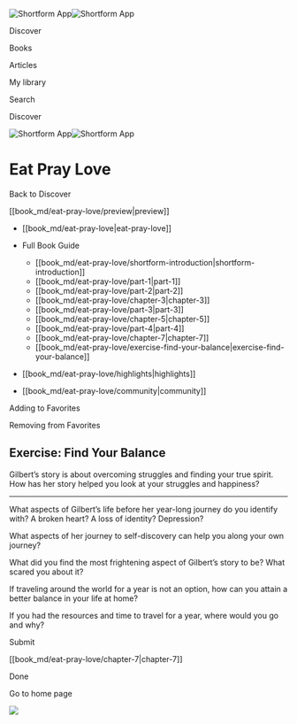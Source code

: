 ![Shortform App](/img/logo.36a2399e.svg)![Shortform App](/img/logo-dark.70c1b072.svg)

Discover

Books

Articles

My library

Search

Discover

![Shortform App](/img/logo.36a2399e.svg)![Shortform App](/img/logo-dark.70c1b072.svg)

# Eat Pray Love

Back to Discover

[[book_md/eat-pray-love/preview|preview]]

  * [[book_md/eat-pray-love|eat-pray-love]]
  * Full Book Guide

    * [[book_md/eat-pray-love/shortform-introduction|shortform-introduction]]
    * [[book_md/eat-pray-love/part-1|part-1]]
    * [[book_md/eat-pray-love/part-2|part-2]]
    * [[book_md/eat-pray-love/chapter-3|chapter-3]]
    * [[book_md/eat-pray-love/part-3|part-3]]
    * [[book_md/eat-pray-love/chapter-5|chapter-5]]
    * [[book_md/eat-pray-love/part-4|part-4]]
    * [[book_md/eat-pray-love/chapter-7|chapter-7]]
    * [[book_md/eat-pray-love/exercise-find-your-balance|exercise-find-your-balance]]
  * [[book_md/eat-pray-love/highlights|highlights]]
  * [[book_md/eat-pray-love/community|community]]



Adding to Favorites 

Removing from Favorites 

## Exercise: Find Your Balance

Gilbert’s story is about overcoming struggles and finding your true spirit. How has her story helped you look at your struggles and happiness?

* * *

What aspects of Gilbert’s life before her year-long journey do you identify with? A broken heart? A loss of identity? Depression?

What aspects of her journey to self-discovery can help you along your own journey?

What did you find the most frightening aspect of Gilbert’s story to be? What scared you about it?

If traveling around the world for a year is not an option, how can you attain a better balance in your life at home?

If you had the resources and time to travel for a year, where would you go and why?

Submit 

[[book_md/eat-pray-love/chapter-7|chapter-7]]

Done

Go to home page 

![](https://bat.bing.com/action/0?ti=56018282&Ver=2&mid=54abdc2a-1e6b-4657-9243-efbdb091c7ae&sid=49fff5b0636c11eeb9c611038afc8668&vid=4a005010636c11ee80c703d4c4a7acd5&vids=0&msclkid=N&pi=0&lg=en-US&sw=800&sh=600&sc=24&nwd=1&tl=Shortform%20%7C%20Eat%20Pray%20Love&p=https%3A%2F%2Fwww.shortform.com%2Fapp%2Fbook%2Feat-pray-love%2Fexercise-find-your-balance&r=&lt=499&evt=pageLoad&sv=1&rn=818899)
